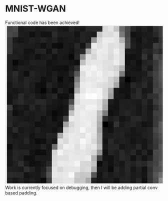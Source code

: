 # MNIST-WGAN
Functional code has been achieved!
<br>
![A 1](https://github.com/qdm097/MNIST-WGAN/blob/master/WGAN1/GAN1.PNG)
<br>
Work is currently focused on debugging, then I will be adding partial conv based padding.
